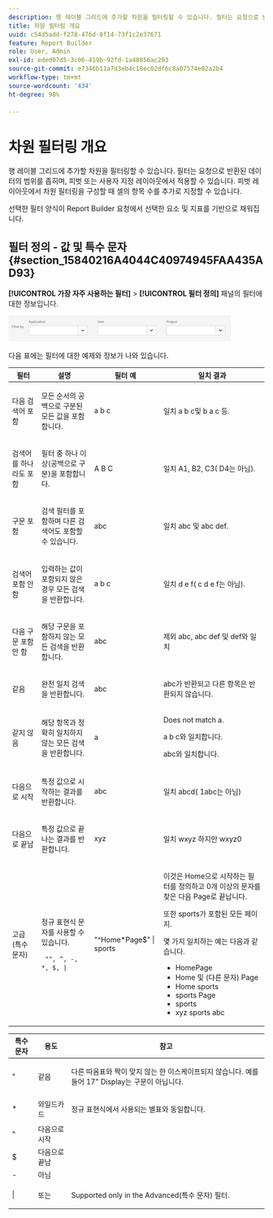 ```yaml
---
description: 행 레이블 그리드에 추가할 차원을 필터링할 수 있습니다. 필터는 요청으로 반환된 데이터의 범위를 좁히며, 피벗 또는 사용자 지정 레이아웃에서 적용할 수 있습니다. 피벗 레이아웃에서 차원 필터링을 구성할 때 셀의 항목 수를 추가로 지정할 수 있습니다.
title: 차원 필터링 개요
uuid: c54d5add-f278-476d-8f14-73f1c2e37671
feature: Report Builder
role: User, Admin
exl-id: eded07d5-3c06-419b-92fd-1a48856ac293
source-git-commit: e7346b11a7d3eb4c18ec02df6c8a07574e02a2b4
workflow-type: tm+mt
source-wordcount: '434'
ht-degree: 98%

---
```


# 차원 필터링 개요

행 레이블 그리드에 추가할 차원을 필터링할 수 있습니다. 필터는 요청으로 반환된 데이터의 범위를 좁히며, 피벗 또는 사용자 지정 레이아웃에서 적용할 수 있습니다. 피벗 레이아웃에서 차원 필터링을 구성할 때 셀의 항목 수를 추가로 지정할 수 있습니다.

선택한 필터 양식이 Report Builder 요청에서 선택한 요소 및 지표를 기반으로 채워집니다.

## 필터 정의 - 값 및 특수 문자 {#section_15840216A4044C40974945FAA435AD93}

**[!UICONTROL 가장 자주 사용하는 필터]** > **[!UICONTROL 필터 정의]** 패널의 필터에 대한 정보입니다.

![](/help/admin/admin/assets/filter.png)

다음 표에는 필터에 대한 예제와 정보가 나와 있습니다.

<table id="table_8AC3A26FF02143DBA949B30F2A46CF11"> 
 <thead> 
  <tr> 
   <th colname="col1" class="entry"> 필터 </th> 
   <th colname="col02" class="entry"> 설명 </th> 
   <th colname="col2" class="entry"> 필터 예 </th> 
   <th colname="col3" class="entry"> 일치 결과 </th> 
  </tr> 
 </thead>
 <tbody> 
  <tr> 
   <td colname="col1"> <p>다음 검색어 포함 </p> </td> 
   <td colname="col02"> <p>모든 순서의 공백으로 구분된 모든 값을 포함합니다. </p> </td> 
   <td colname="col2"> <p>a b c </p> </td> 
   <td colname="col3"> <p>일치 <span class="term"> a b c</span>및 <span class="term"> b a c</span> 등. </p> </td> 
  </tr> 
  <tr> 
   <td colname="col1"> <p>검색어를 하나라도 포함 </p> </td> 
   <td colname="col02"> <p>필터 중 하나 이상(공백으로 구분)을 포함합니다. </p> </td> 
   <td colname="col2"> <p>A B C </p> </td> 
   <td colname="col3"> <p>일치 <span class="term"> A1</span>, <span class="term"> B2</span>, <span class="term"> C3</span>(<span class="term"> D4</span>는 아님). </p> </td> 
  </tr> 
  <tr> 
   <td colname="col1"> <p>구문 포함 </p> </td> 
   <td colname="col02"> <p>검색 필터를 포함하며 다른 검색어도 포함할 수 있습니다. </p> </td> 
   <td colname="col2"> <p>abc </p> </td> 
   <td colname="col3"> <p>일치 <span class="term"> abc</span> 및 <span class="term"> abc def</span>. </p> </td> 
  </tr> 
  <tr> 
   <td colname="col1"> <p>검색어 포함 안 함 </p> </td> 
   <td colname="col02"> <p>입력하는 값이 포함되지 않은 경우 모든 검색을 반환합니다. </p> </td> 
   <td colname="col2"> <p>a b c </p> </td> 
   <td colname="col3"> <p>일치 <span class="term"> d e f</span>(<span class="term"> c d e f</span>는 아님). </p> </td> 
  </tr> 
  <tr> 
   <td colname="col1"> <p>다음 구문 포함 안 함 </p> </td> 
   <td colname="col02"> <p>해당 구문을 포함하지 않는 모든 검색을 반환합니다. </p> </td> 
   <td colname="col2"> <p>abc </p> </td> 
   <td colname="col3"> <p>제외 <span class="term"> abc</span>, <span class="term"> abc def</span> 및 <span class="term"> def</span>와 일치 </p> </td> 
  </tr> 
  <tr> 
   <td colname="col1"> <p>같음 </p> </td> 
   <td colname="col02"> <p>완전 일치 검색을 반환합니다. </p> </td> 
   <td colname="col2"> <p>abc </p> </td> 
   <td colname="col3"> <p> <span class="term"> abc</span>가 반환되고 다른 항목은 반환되지 않습니다. </p> </td> 
  </tr> 
  <tr> 
   <td colname="col1"> <p>같지 않음 </p> </td> 
   <td colname="col02"> <p>해당 항목과 정확히 일치하지 않는 모든 검색을 반환합니다. </p> </td> 
   <td colname="col2"> <p>a </p> </td> 
   <td colname="col3"> <p>Does not match <span class="term"> a</span>. </p> <p><span class="term"> a b c</span>와 일치합니다. </p> <p><span class="term"> abc</span>와 일치합니다. </p> </td> 
  </tr> 
  <tr> 
   <td colname="col1"> <p>다음으로 시작 </p> </td> 
   <td colname="col02"> <p>특정 값으로 시작하는 결과를 반환합니다. </p> </td> 
   <td colname="col2"> <p>abc </p> </td> 
   <td colname="col3"> <p>일치 <span class="term"> abcd</span>(<span class="term"> 1abc</span>는 아님) </p> </td> 
  </tr> 
  <tr> 
   <td colname="col1"> <p>다음으로 끝남 </p> </td> 
   <td colname="col02"> <p>특정 값으로 끝나는 결과를 반환합니다. </p> </td> 
   <td colname="col2"> <p>xyz </p> </td> 
   <td colname="col3"> <p>일치 <span class="term"> wxyz</span> 하지만 <span class="term"> wxyz0</span> </p> </td> 
  </tr> 
  <tr> 
   <td colname="col1"> <p>고급(특수 문자)  </p> </td> 
   <td colname="col02"> <p>정규 표현식 문자를 사용할 수 있습니다. </p> <p> <code> "", ^, -, *, $, | </code> </p> </td> 
   <td colname="col2"> <p>"^Home*Page$" | sports </p> </td> 
   <td colname="col3"> <p> 이것은 <span class="term"> Home</span>으로 시작하는 필터를 정의하고 0개 이상의 문자를 찾은 다음 <span class="term">Page</span>로 끝납니다. </p> <p>또한 <span class="term"> sports</span>가 포함된 모든 페이지. </p> <p>몇 가지 일치하는 예는 다음과 같습니다. </p> 
    <ul id="ul_72D76C5AFEAF405E8A0E4E3C604D10AE"> 
     <li id="li_4D490059B667450DA8A0103167C7B391">HomePage </li> 
     <li id="li_1351619156274092AEB2771D882AD357">Home 및 (다른 문자) Page </li> 
     <li id="li_940EAA99A8CF49308E8471065EB317B1">Home sports </li> 
     <li id="li_50A895F14A454BE9BF06EE0F07F99B3B">sports Page </li> 
     <li id="li_F3CE0D07941D4C2485D2DE0B73E00677">sports </li> 
     <li id="li_E84C15C061824A5D922D9900392F2996">xyz sports abc </li> 
    </ul> </td> 
  </tr> 
 </tbody> 
</table>

<table id="table_8BBB06C8860745DEA41B39673699DC0F"> 
 <thead> 
  <tr> 
   <th colname="col1" class="entry"> 특수 문자 </th> 
   <th colname="col2" class="entry"> 용도 </th> 
   <th colname="col3" class="entry"> 참고 </th> 
  </tr> 
 </thead>
 <tbody> 
  <tr> 
   <td colname="col1"> " </td> 
   <td colname="col2"> 같음 </td> 
   <td colname="col3"> <p>다른 따옴표와 짝이 맞지 않는 한 이스케이프되지 않습니다. 예를 들어 <span class="term"> 17" Display</span>는 구문이 아닙니다. </p> </td> 
  </tr> 
  <tr> 
   <td colname="col1"> * </td> 
   <td colname="col2"> 와일드카드 </td> 
   <td colname="col3"> <p>정규 표현식에서 사용되는 별표와 동일합니다. </p> </td> 
  </tr> 
  <tr> 
   <td colname="col1"> ^ </td> 
   <td colname="col2"> 다음으로 시작 </td> 
   <td colname="col3"> </td> 
  </tr> 
  <tr> 
   <td colname="col1"> $ </td> 
   <td colname="col2"> 다음으로 끝남 </td> 
   <td colname="col3"> </td> 
  </tr> 
  <tr> 
   <td colname="col1"> - </td> 
   <td colname="col2"> 아님 </td> 
   <td colname="col3"> </td> 
  </tr> 
  <tr> 
   <td colname="col1"> | </td> 
   <td colname="col2"> 또는 </td> 
   <td colname="col3"> <p>Supported only in the <span class="term"> Advanced(특수 문자)</span> 필터. </p> </td> 
  </tr> 
 </tbody> 
</table>
